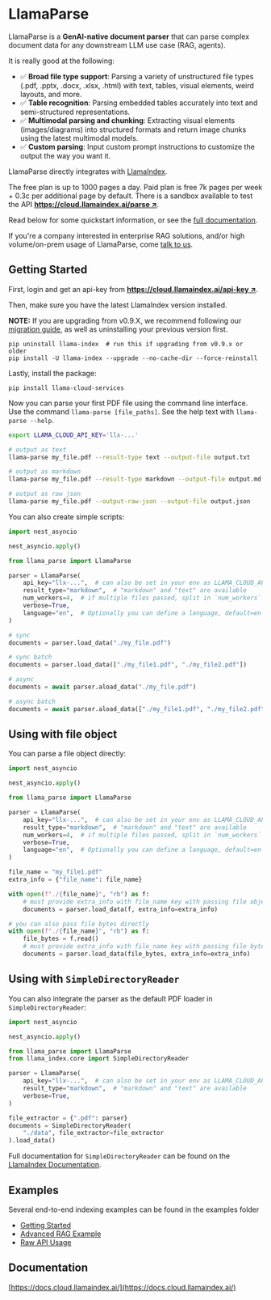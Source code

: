 # LlamaParse

LlamaParse is a **GenAI-native document parser** that can parse complex document data for any downstream LLM use case (RAG, agents).

It is really good at the following:

- ✅ **Broad file type support**: Parsing a variety of unstructured file types (.pdf, .pptx, .docx, .xlsx, .html) with text, tables, visual elements, weird layouts, and more.
- ✅ **Table recognition**: Parsing embedded tables accurately into text and semi-structured representations.
- ✅ **Multimodal parsing and chunking**: Extracting visual elements (images/diagrams) into structured formats and return image chunks using the latest multimodal models.
- ✅ **Custom parsing**: Input custom prompt instructions to customize the output the way you want it.

LlamaParse directly integrates with [LlamaIndex](https://github.com/run-llama/llama_index).

The free plan is up to 1000 pages a day. Paid plan is free 7k pages per week + 0.3c per additional page by default. There is a sandbox available to test the API [**https://cloud.llamaindex.ai/parse ↗**](https://cloud.llamaindex.ai/parse).

Read below for some quickstart information, or see the [full documentation](https://docs.cloud.llamaindex.ai/).

If you're a company interested in enterprise RAG solutions, and/or high volume/on-prem usage of LlamaParse, come [talk to us](https://www.llamaindex.ai/contact).

## Getting Started

First, login and get an api-key from [**https://cloud.llamaindex.ai/api-key ↗**](https://cloud.llamaindex.ai/api-key).

Then, make sure you have the latest LlamaIndex version installed.

**NOTE:** If you are upgrading from v0.9.X, we recommend following our [migration guide](https://pretty-sodium-5e0.notion.site/v0-10-0-Migration-Guide-6ede431dcb8841b09ea171e7f133bd77), as well as uninstalling your previous version first.

```
pip uninstall llama-index  # run this if upgrading from v0.9.x or older
pip install -U llama-index --upgrade --no-cache-dir --force-reinstall
```

Lastly, install the package:

`pip install llama-cloud-services`

Now you can parse your first PDF file using the command line interface. Use the command `llama-parse [file_paths]`. See the help text with `llama-parse --help`.

```bash
export LLAMA_CLOUD_API_KEY='llx-...'

# output as text
llama-parse my_file.pdf --result-type text --output-file output.txt

# output as markdown
llama-parse my_file.pdf --result-type markdown --output-file output.md

# output as raw json
llama-parse my_file.pdf --output-raw-json --output-file output.json
```

You can also create simple scripts:

```python
import nest_asyncio

nest_asyncio.apply()

from llama_parse import LlamaParse

parser = LlamaParse(
    api_key="llx-...",  # can also be set in your env as LLAMA_CLOUD_API_KEY
    result_type="markdown",  # "markdown" and "text" are available
    num_workers=4,  # if multiple files passed, split in `num_workers` API calls
    verbose=True,
    language="en",  # Optionally you can define a language, default=en
)

# sync
documents = parser.load_data("./my_file.pdf")

# sync batch
documents = parser.load_data(["./my_file1.pdf", "./my_file2.pdf"])

# async
documents = await parser.aload_data("./my_file.pdf")

# async batch
documents = await parser.aload_data(["./my_file1.pdf", "./my_file2.pdf"])
```

## Using with file object

You can parse a file object directly:

```python
import nest_asyncio

nest_asyncio.apply()

from llama_parse import LlamaParse

parser = LlamaParse(
    api_key="llx-...",  # can also be set in your env as LLAMA_CLOUD_API_KEY
    result_type="markdown",  # "markdown" and "text" are available
    num_workers=4,  # if multiple files passed, split in `num_workers` API calls
    verbose=True,
    language="en",  # Optionally you can define a language, default=en
)

file_name = "my_file1.pdf"
extra_info = {"file_name": file_name}

with open(f"./{file_name}", "rb") as f:
    # must provide extra_info with file_name key with passing file object
    documents = parser.load_data(f, extra_info=extra_info)

# you can also pass file bytes directly
with open(f"./{file_name}", "rb") as f:
    file_bytes = f.read()
    # must provide extra_info with file_name key with passing file bytes
    documents = parser.load_data(file_bytes, extra_info=extra_info)
```

## Using with `SimpleDirectoryReader`

You can also integrate the parser as the default PDF loader in `SimpleDirectoryReader`:

```python
import nest_asyncio

nest_asyncio.apply()

from llama_parse import LlamaParse
from llama_index.core import SimpleDirectoryReader

parser = LlamaParse(
    api_key="llx-...",  # can also be set in your env as LLAMA_CLOUD_API_KEY
    result_type="markdown",  # "markdown" and "text" are available
    verbose=True,
)

file_extractor = {".pdf": parser}
documents = SimpleDirectoryReader(
    "./data", file_extractor=file_extractor
).load_data()
```

Full documentation for `SimpleDirectoryReader` can be found on the [LlamaIndex Documentation](https://docs.llamaindex.ai/en/stable/module_guides/loading/simpledirectoryreader.html).

## Examples

Several end-to-end indexing examples can be found in the examples folder

- [Getting Started](examples/parse/demo_basic.ipynb)
- [Advanced RAG Example](examples/parse/demo_advanced.ipynb)
- [Raw API Usage](examples/parse/demo_api.ipynb)

## Documentation

[https://docs.cloud.llamaindex.ai/](https://docs.cloud.llamaindex.ai/)
